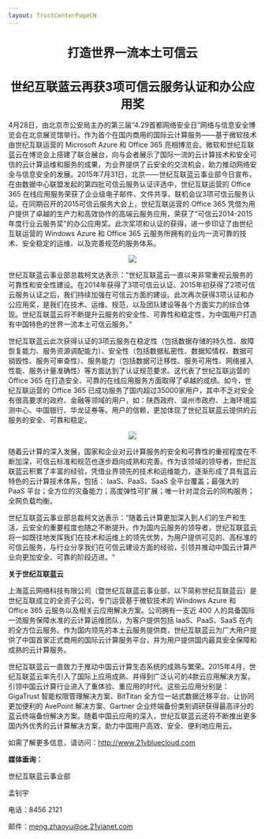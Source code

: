 ```yaml
---
layout: TrustCenterPageCN
---
```

<div class="row-fluid">
   <div class="span">
      <div>
         <div class="row-fluid grid-container mscom-grid-container subpageBody noBottomBorder" data-view4="2" data-view3="2" data-view2="2" data-view1="1" data-cols="2">
             <h1 style="font-size:24px; text-align:center;"><strong>打造世界一流本土可信云</strong></h1>
             <h1 style="font-size:24px; text-align:center;"><strong>世纪互联蓝云再获3项可信云服务认证和办公应用奖</strong></h1>
             <p>4月28日，由北京市公安局主办的第三届“4.29首都网络安全日”网络与信息安全博览会在北京展览馆举行。作为首个在国内商用的国际云计算服务——基于微软技术由世纪互联运营的 Microsoft Azure 和 Office 365 亮相博览会。微软和世纪互联蓝云在博览会上搭建了联合展台，向与会者展示了国际一流的云计算技术和安全可信的云计算运维和服务的成果，为业界提供了云安全的交流机会，助力推动网络安全与信息安全的发展。2015年7月31日，北京——世纪互联蓝云事业部今日宣布，在由数据中心联盟发起的第四批可信云服务认证评选中，世纪互联运营的 Office 365 在线应用服务荣获了企业级电子邮件、文件共享、联机会议3项可信云服务认证。在同期召开的2015可信云服务大会上，世纪互联运营的 Office 365 凭借为用户提供了卓越的生产力和高效协作的高端云服务应用，荣获了“可信云2014-2015年度行业云服务奖”的办公应用奖。此次奖项和认证的获得，进一步印证了由世纪互联运营的 Windows Azure 和 Office 365 云服务所拥有的业内一流可靠的技术、安全稳定的运维、以及完善规范的服务体系。 </p>
             <p style="text-align:center;"><img src="../Images/Trusted-Cloud-Meeting.jpg"/></p>
             <p>世纪互联蓝云事业部总裁柯文达表示：“世纪互联蓝云一直以来非常重视云服务的可靠性和安全性建设。在2014年获得了3项可信云认证、2015年初获得了2项可信云服务认证之后，我们持续加强在可信云方面的建设。此次再次获得3项认证和办公应用奖，是我们在技术、运维、规范，以及团队建设等各个方面实力的综合体现。世纪互联蓝云将不断提升云服务的安全性、可靠性和稳定性，为中国用户打造有中国特色的世界一流本土可信云服务。”</p>
             <p>世纪互联蓝云此次获得认证的3项云服务在稳定性（包括数据存储的持久性、故障恢复能力、服务资源调配能力）、安全性（包括数据私密性、数据知情权、数据可销毁性、服务可审查性）、服务能力（包括数据可迁移性、服务可用性、网络接入性能、服务计量准确性）等方面达到了认证规范要求。这代表了世纪互联运营的 Office 365 在打造安全、可靠的在线应用服务方面取得了卓越的成绩。如今，世纪互联运营的 Office 365 已成功服务了国内超过35000家用户，其中不乏对安全有很高要求的政府、金融等领域的用户，如：陕西政府、温州市政府、上海环境监测中心、中国银行、华龙证券等。用户的信赖，更加体现了世纪互联蓝云提供的云服务的安全、可靠和稳定。 </p>
             <p style="text-align:center;"><img src="../Images/Office-Prize.jpg"/></p>
             <p>随着云计算的深入发展，国家和企业对云计算服务的安全和可靠性的重视程度在不断加深，可信云标准和规范也逐步趋向成熟和完善。作为该领域的领导者，世纪互联蓝云积累了丰富的经验，凭借业界领先的技术和运维能力，逐渐形成了具有蓝云特色的云计算技术体系，包括： IaaS、PaaS、SaaS 全平台覆盖；最强大的 PaaS 平台；全方位的灾备能力；高度弹性可扩展；唯一针对混合云的同构服务；全网负载均衡。</p>
             <p>世纪互联蓝云事业部总裁柯文达表示：“随着云计算更加深入到人们的生产和生活，云安全的重要程度也随之不断提升。作为国内云服务的领导者，世纪互联蓝云将一如既往地发挥我们在技术和运维上的领先优势，为用户提供可见的、高标准的可信云服务，与行业分享我们在可信云建设方面的经验，引领并推动中国云计算产业向更加安全、可靠的阶段迈进。“</p>
             <p><strong>关于世纪互联蓝云</strong></p>
             <p>上海蓝云网络科技有限公司（暨世纪互联蓝云事业部，以下简称世纪互联蓝云）是世纪互联成立的全资子公司，专门运营基于微软技术的 Windows Azure 和 Office 365 云服务以及相关云应用解决方案。公司拥有一支近 400 人的具备国际一流服务保障水准的云计算运维团队，为客户提供包括 IaaS、PaaS、SaaS 在内的全方位云服务。作为国内领先的本土云服务提供商，世纪互联蓝云为广大用户提供了中国首家正式商用的国际云计算服务平台，并为用户提供国内最具安全保障和成熟的云计算服务。</p>
             <p>世纪互联蓝云一直致力于推动中国云计算生态系统的成熟与繁荣。2015年4月，世纪互联蓝云率先引入了国际上应用成熟、并得到广泛认可的4款云应用解决方案，引领中国云计算行业进入了重体验、重应用的时代。这些云应用分别是：GigaTrust 智能权限管理解决方案、BitTitan 全方位一站式数据迁移平台、让协同更加便利的 AvePoint 解决方案、Gartner 企业终端备份类别调研获得最高评分的蓝云终端备份解决方案。随着中国云应用的深入，世纪互联蓝云还将不断推出更多国内外优秀的云计算解决方案，助力中国用户高效、安全、便利地应用云。</p>
             <p>如需了解更多信息，请访问：<a target="_self" class="mscom-link" href="http://www.21vbluecloud.com">http://www.21vbluecloud.com </a></p>
             <p><strong>媒体垂询：</strong> </p>
             <p>世纪互联蓝云事业部 </p>
             <p>孟钊宇 </p>
             <p>电话：8456 2121 </p>
             <p>邮件：<a target="_self" class="mscom-link" href="mailto:meng.zhaoyu@oe.21vianet.com">meng.zhaoyu@oe.21vianet.com</a></p>
         </div>
      </div>
   </div>
</div>
<div class="row-fluid" data-view4="1" data-view3="1" data-view2="1" data-view1="1" data-cols="1">
   <div class="span bp0-col-1-1 bp1-col-1-1 bp2-col-1-1 bp3-col-1-1"></div>
</div>
